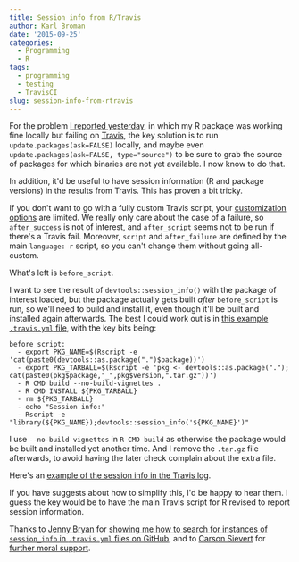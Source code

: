 ```yaml
---
title: Session info from R/Travis
author: Karl Broman
date: '2015-09-25'
categories:
  - Programming
  - R
tags:
  - programming
  - testing
  - TravisCI
slug: session-info-from-rtravis
---
```


For the problem [I reported yesterday](http://kbroman.org/blog/2015/09/24/its-not-you-its-me), in which my R package was working fine locally but failing on [Travis](http://travis-ci.org), the key solution is to run `update.packages(ask=FALSE)` locally, and maybe even `update.packages(ask=FALSE, type="source")` to be sure to grab the source of packages for which binaries are not yet available. I now know to do that.

In addition, it'd be useful to have session information (R and package versions) in the results from Travis. This has proven a bit tricky.

If you don't want to go with a fully custom Travis script, your [customization options](http://docs.travis-ci.com/user/customizing-the-build/) are limited. We really only care about the case of a failure, so `after_success` is not of interest, and `after_script` seems not to be run if there's a Travis fail. Moreover, `script` and `after_failure` are defined by the main `language: r` script, so you can't change them without going all-custom.

What's left is `before_script`.

I want to see the result of `devtools::session_info()` with the package of interest loaded, but the package actually gets built _after_ `before_script` is run, so we'll need to build and install it, even though it'll be built and installed again afterwards. The best I could work out is in [this example `.travis.yml` file](https://github.com/kbroman/testsysfile/blob/master/.travis.yml#L12-L19), with the key bits being:

````
before_script:
  - export PKG_NAME=$(Rscript -e 'cat(paste0(devtools::as.package(".")$package))')
  - export PKG_TARBALL=$(Rscript -e 'pkg <- devtools::as.package("."); cat(paste0(pkg$package,"_",pkg$version,".tar.gz"))')
  - R CMD build --no-build-vignettes .
  - R CMD INSTALL ${PKG_TARBALL}
  - rm ${PKG_TARBALL}
  - echo "Session info:"
  - Rscript -e "library(${PKG_NAME});devtools::session_info('${PKG_NAME}')"
````

I use `--no-build-vignettes` in `R CMD build` as otherwise the package would be built and installed yet another time. And I remove the `.tar.gz` file afterwards, to avoid having the later check complain about the extra file.

Here's an [example of the session info in the Travis log](https://travis-ci.org/kbroman/testsysfile#L850-L864).

If you have suggests about how to simplify this, I'd be happy to hear them. I guess the key would be to have the main Travis script for R revised to report session information.

Thanks to [Jenny Bryan](https://twitter.com/jennybryan) for [showing me how to search for instances of `session_info` in `.travis.yml` files on GitHub](https://twitter.com/JennyBryan/status/647177192514785280), and to [Carson Sievert](https://twitter.com/cpsievert) for [further moral support](https://twitter.com/cpsievert/status/647189393162178560).
